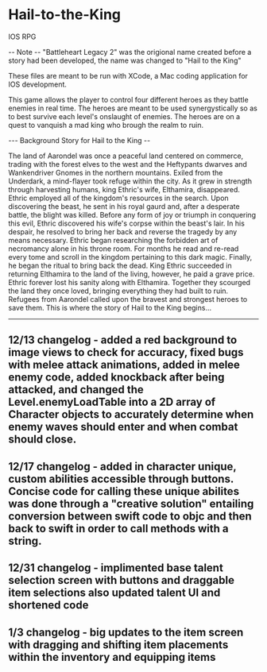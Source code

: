 # Hail-to-the-King
IOS RPG

-- Note -- "Battleheart Legacy 2" was the origional name created before a story had been developed, the name was changed to "Hail to the King"

These files are meant to be run with XCode, a Mac coding application for IOS development.


This game allows the player to control four different heroes as they battle enemies in real time. The heroes are meant to be used synergystically so as to best survive each level's onslaught of enemies. The heroes are on a quest to vanquish a mad king who brough the realm to ruin.



--- Background Story for Hail to the King --

The land of Aarondel was once a peaceful land centered on commerce, trading with the forest elves to the west and the Heftypants dwarves and Wankendriver Gnomes in the northern mountains. Exiled from the Underdark, a mind-flayer took refuge within the city. As it grew in strength through harvesting humans, king Ethric's wife, Elthamira, disappeared. Ethric employed all of the kingdom's resources in the search. Upon discovering the beast, he sent in his royal gaurd and, after a desperate battle, the blight was killed. Before any form of joy or triumph in conquering this evil, Ethric discovered his wife's corpse within the beast's lair. In his despair, he resolved to bring her back and reverse the tragedy by any means necessary. Ethric began researching the forbidden art of necromancy alone in his throne room. For months he read and re-read every tome and scroll in the kingdom pertaining to this dark magic. Finally, he began the ritual to bring back the dead. King Ethric succeeded in returning Elthamira to the land of the living, however, he paid a grave price. Ethric forever lost his sanity along with Elthamira. Together they scourged the land they once loved, bringing everything they had built to ruin. Refugees from Aarondel called upon the bravest and strongest heroes to save them. This is where the story of Hail to the King begins...

--------------------------------------------------------------------------------------------
12/13 changelog - added a red background to image views to check for accuracy, fixed bugs with melee attack animations, added in melee enemy code, added knockback after being attacked, and changed the Level.enemyLoadTable into a 2D array of Character objects to accurately determine when enemy waves should enter and when combat should close.
--------------------------------------------------------------------------------------------
12/17 changelog - added in character unique, custom abilities accessible through buttons. Concise code for calling these unique abilites was done through a "creative solution" entailing conversion between swift code to objc and then back to swift in order to call methods with a string.
--------------------------------------------------------------------------------------------
12/31 changelog - implimented base talent selection screen with buttons and draggable item selections also updated talent UI and shortened code
--------------------------------------------------------------------------------------------
1/3 changelog - big updates to the item screen with dragging and shifting item placements within the inventory and equipping items
--------------------------------------------------------------------------------------------
